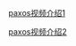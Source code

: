 
[paxos视频介绍1](https://www.youtube.com/watch?v=d7nAGI_NZPk&t=943s)

[paxos视频介绍2](https://www.youtube.com/watch?v=BhosKsE8up8)

